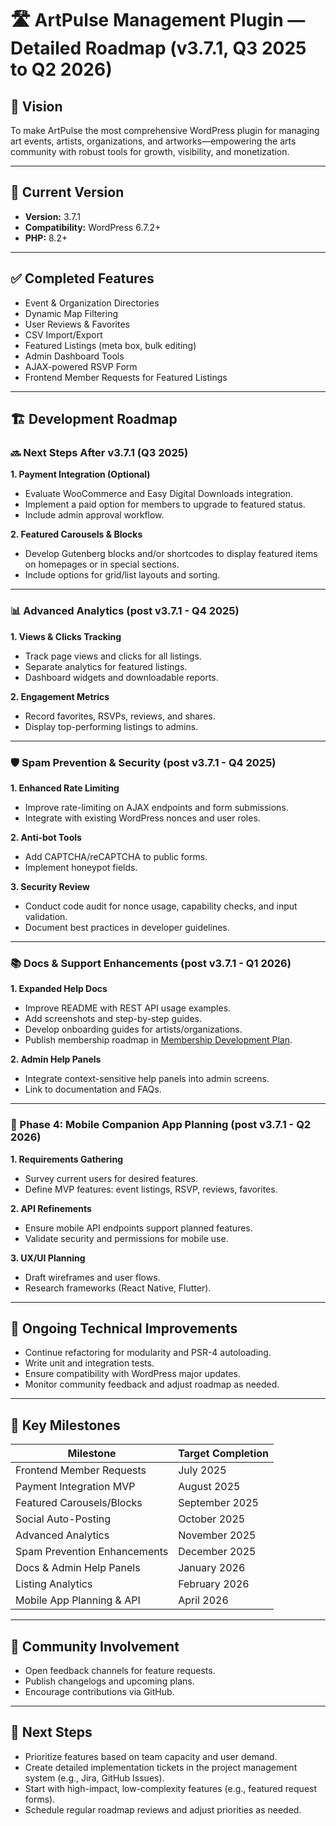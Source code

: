 # 🛣️ ArtPulse Management Plugin — Detailed Roadmap (v3.7.1, Q3 2025 to Q2 2026)

## 🎯 Vision
To make ArtPulse the most comprehensive WordPress plugin for managing art events, artists, organizations, and artworks—empowering the arts community with robust tools for growth, visibility, and monetization.

---

## 🚀 Current Version
- **Version:** 3.7.1  
- **Compatibility:** WordPress 6.7.2+  
- **PHP:** 8.2+

---

## ✅ Completed Features
- Event & Organization Directories
- Dynamic Map Filtering
- User Reviews & Favorites
- CSV Import/Export
- Featured Listings (meta box, bulk editing)
- Admin Dashboard Tools
- AJAX-powered RSVP Form
- Frontend Member Requests for Featured Listings

---

## 🏗️ Development Roadmap

### 🔜 Next Steps After v3.7.1 (Q3 2025)

**1. Payment Integration (Optional)**  
- Evaluate WooCommerce and Easy Digital Downloads integration.  
- Implement a paid option for members to upgrade to featured status.  
- Include admin approval workflow.

**2. Featured Carousels & Blocks**
- Develop Gutenberg blocks and/or shortcodes to display featured items on homepages or in special sections.  
- Include options for grid/list layouts and sorting.

---

### 📊 Advanced Analytics (post v3.7.1 - Q4 2025)
**1. Views & Clicks Tracking**  
- Track page views and clicks for all listings.  
- Separate analytics for featured listings.  
- Dashboard widgets and downloadable reports.

**2. Engagement Metrics**  
- Record favorites, RSVPs, reviews, and shares.  
- Display top-performing listings to admins.

---

### 🛡️ Spam Prevention & Security (post v3.7.1 - Q4 2025)
**1. Enhanced Rate Limiting**  
- Improve rate-limiting on AJAX endpoints and form submissions.  
- Integrate with existing WordPress nonces and user roles.

**2. Anti-bot Tools**  
- Add CAPTCHA/reCAPTCHA to public forms.  
- Implement honeypot fields.

**3. Security Review**  
- Conduct code audit for nonce usage, capability checks, and input validation.  
- Document best practices in developer guidelines.

---

### 📚 Docs & Support Enhancements (post v3.7.1 - Q1 2026)
**1. Expanded Help Docs**  
- Improve README with REST API usage examples.
- Add screenshots and step-by-step guides.
- Develop onboarding guides for artists/organizations.
- Publish membership roadmap in [Membership Development Plan](documents/membership-dev-plan.md).

**2. Admin Help Panels**  
- Integrate context-sensitive help panels into admin screens.  
- Link to documentation and FAQs.

---

### 📱 Phase 4: Mobile Companion App Planning (post v3.7.1 - Q2 2026)
**1. Requirements Gathering**  
- Survey current users for desired features.  
- Define MVP features: event listings, RSVP, reviews, favorites.

**2. API Refinements**  
- Ensure mobile API endpoints support planned features.  
- Validate security and permissions for mobile use.

**3. UX/UI Planning**  
- Draft wireframes and user flows.  
- Research frameworks (React Native, Flutter).

---

## 📝 Ongoing Technical Improvements
- Continue refactoring for modularity and PSR-4 autoloading.  
- Write unit and integration tests.  
- Ensure compatibility with WordPress major updates.  
- Monitor community feedback and adjust roadmap as needed.

---

## 🔑 Key Milestones

| Milestone                         | Target Completion |
|-----------------------------------|-------------------|
| Frontend Member Requests          | July 2025         |
| Payment Integration MVP           | August 2025       |
| Featured Carousels/Blocks         | September 2025    |
| Social Auto-Posting               | October 2025      |
| Advanced Analytics                | November 2025     |
| Spam Prevention Enhancements      | December 2025     |
| Docs & Admin Help Panels          | January 2026      |
| Listing Analytics                 | February 2026     |
| Mobile App Planning & API         | April 2026        |

---

## 🤝 Community Involvement
- Open feedback channels for feature requests.  
- Publish changelogs and upcoming plans.  
- Encourage contributions via GitHub.

---

## 📣 Next Steps
- Prioritize features based on team capacity and user demand.  
- Create detailed implementation tickets in the project management system (e.g., Jira, GitHub Issues).  
- Start with high-impact, low-complexity features (e.g., featured request forms).  
- Schedule regular roadmap reviews and adjust priorities as needed.
